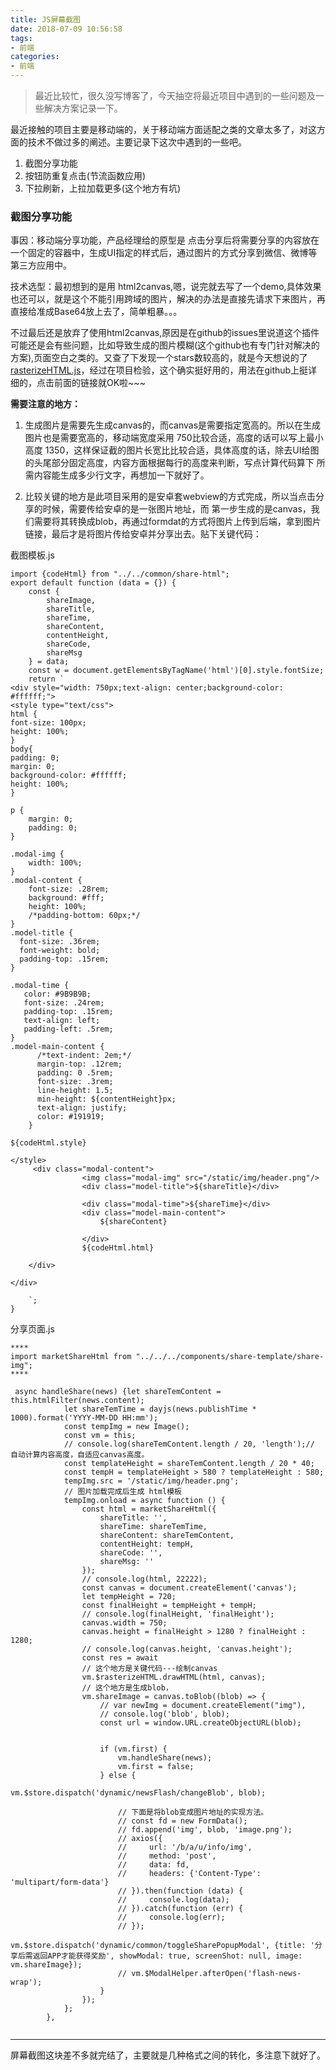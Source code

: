 ```yaml
---
title: JS屏幕截图
date: 2018-07-09 10:56:58
tags:
- 前端
categories:
- 前端
---
```


> 最近比较忙，很久没写博客了，今天抽空将最近项目中遇到的一些问题及一些解决方案记录一下。

最近接触的项目主要是移动端的，关于移动端方面适配之类的文章太多了，对这方面的技术不做过多的阐述。主要记录下这次中遇到的一些吧。

1. 截图分享功能
2. 按钮防重复点击(节流函数应用)
3. 下拉刷新，上拉加载更多(这个地方有坑)


### 截图分享功能
事因：移动端分享功能，产品经理给的原型是 点击分享后将需要分享的内容放在一个固定的容器中，生成UI指定的样式后，通过图片的方式分享到微信、微博等第三方应用中。

技术选型：最初想到的是用  html2canvas,嗯，说完就去写了一个demo,具体效果也还可以，就是这个不能引用跨域的图片，解决的办法是直接先请求下来图片，再直接给准成Base64放上去了，简单粗暴。。。

不过最后还是放弃了使用html2canvas,原因是在github的issues里说道这个插件可能还是会有些问题，比如导致生成的图片模糊(这个github也有专门针对解决的方案),页面空白之类的。又查了下发现一个stars数较高的，就是今天想说的了 [rasterizeHTML.js](https://github.com/cburgmer/rasterizeHTML.js)，经过在项目检验，这个确实挺好用的，用法在github上挺详细的，点击前面的链接就OK啦~~~

**需要注意的地方：**

1. 生成图片是需要先生成canvas的，而canvas是需要指定宽高的。所以在生成图片也是需要宽高的，移动端宽度采用 750比较合适，高度的话可以写上最小高度 1350，这样保证截的图片长宽比比较合适，具体高度的话，除去UI给图的头尾部分固定高度，内容方面根据每行的高度来判断，写点计算代码算下 所需内容能生成多少行文字，再想加一下就好了。

2. 比较关键的地方是此项目采用的是安卓套webview的方式完成，所以当点击分享的时候，需要传给安卓的是一张图片地址，而 第一步生成的是canvas，我们需要将其转换成blob，再通过formdat的方式将图片上传到后端，拿到图片链接，最后才是将图片传给安卓并分享出去。贴下关键代码：


截图模板.js
```
import {codeHtml} from "../../common/share-html";
export default function (data = {}) {
    const {
        shareImage,
        shareTitle,
        shareTime,
        shareContent,
        contentHeight,
        shareCode,
        shareMsg
    } = data;
    const w = document.getElementsByTagName('html')[0].style.fontSize;
    return `
<div style="width: 750px;text-align: center;background-color: #ffffff;">
<style type="text/css">
html {
font-size: 100px;
height: 100%;
}
body{
padding: 0;
margin: 0;
background-color: #ffffff;
height: 100%;
}

p {
    margin: 0;
    padding: 0;
}

.modal-img {
    width: 100%;
}
.modal-content {
    font-size: .28rem;
    background: #fff;
    height: 100%;
    /*padding-bottom: 60px;*/
}
.model-title {
  font-size: .36rem;
  font-weight: bold;
  padding-top: .15rem;
}

.modal-time {
   color: #9B9B9B;
   font-size: .24rem;
   padding-top: .15rem;
   text-align: left;
   padding-left: .5rem;
}
.model-main-content {
      /*text-indent: 2em;*/
      margin-top: .12rem;
      padding: 0 .5rem;
      font-size: .3rem;
      line-height: 1.5;
      min-height: ${contentHeight}px;
      text-align: justify;
      color: #191919;
    }

${codeHtml.style}

</style>
     <div class="modal-content">
                <img class="modal-img" src="/static/img/header.png"/>
                <div class="model-title">${shareTitle}</div>

                <div class="modal-time">${shareTime}</div>
                <div class="model-main-content">
                    ${shareContent}

                </div>
                ${codeHtml.html}

    </div>

</div>

    `;
}
```


分享页面.js


```
****
import marketShareHtml from "../../../components/share-template/share-img";
****

 async handleShare(news) {let shareTemContent = this.htmlFilter(news.content);
            let shareTemTime = dayjs(news.publishTime * 1000).format('YYYY-MM-DD HH:mm');
            const tempImg = new Image();
            const vm = this;
            // console.log(shareTemContent.length / 20, 'length');// 自动计算内容高度，自适应canvas高度。
            const templateHeight = shareTemContent.length / 20 * 40;
            const tempH = templateHeight > 580 ? templateHeight : 580;
            tempImg.src = '/static/img/header.png';
            // 图片加载完成后生成 html模板
            tempImg.onload = async function () {
                const html = marketShareHtml({
                    shareTitle: '',
                    shareTime: shareTemTime,
                    shareContent: shareTemContent,
                    contentHeight: tempH,
                    shareCode: '',
                    shareMsg: ''
                });
                // console.log(html, 22222);
                const canvas = document.createElement('canvas');
                let tempHeight = 720;
                const finalHeight = tempHeight + tempH;
                // console.log(finalHeight, 'finalHeight');
                canvas.width = 750;
                canvas.height = finalHeight > 1280 ? finalHeight : 1280;
                // console.log(canvas.height, 'canvas.height');
                const res = await
                // 这个地方是关键代码---绘制canvas
                vm.$rasterizeHTML.drawHTML(html, canvas);
                // 这个地方是生成blob，
                vm.shareImage = canvas.toBlob((blob) => {
                    // var newImg = document.createElement("img"),
                    // console.log('blob', blob);
                    const url = window.URL.createObjectURL(blob);


                    if (vm.first) {
                        vm.handleShare(news);
                        vm.first = false;
                    } else {
                        vm.$store.dispatch('dynamic/newsFlash/changeBlob', blob);

                        // 下面是将blob变成图片地址的实现方法。
                        // const fd = new FormData();
                        // fd.append('img', blob, 'image.png');
                        // axios({
                        //     url: '/b/a/u/info/img',
                        //     method: 'post',
                        //     data: fd,
                        //     headers: {'Content-Type': 'multipart/form-data'}
                        // }).then(function (data) {
                        //     console.log(data);
                        // }).catch(function (err) {
                        //     console.log(err);
                        // });
                        vm.$store.dispatch('dynamic/common/toggleSharePopupModal', {title: '分享后需返回APP才能获得奖励', showModal: true, screenShot: null, image: vm.shareImage});
                        // vm.$ModalHelper.afterOpen('flash-news-wrap');
                    }
                });
            };
        },


```



---
屏幕截图这块差不多就完结了，主要就是几种格式之间的转化，多注意下就好了。